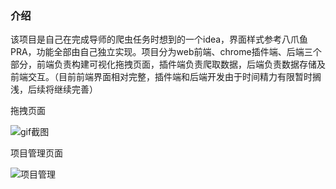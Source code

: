 ### 介绍

该项目是自己在完成导师的爬虫任务时想到的一个idea，界面样式参考八爪鱼PRA，功能全部由自己独立实现。项目分为web前端、chrome插件端、后端三个部分，前端负责构建可视化拖拽页面，插件端负责爬取数据，后端负责数据存储及前端交互。（目前前端界面相对完整，插件端和后端开发由于时间精力有限暂时搁浅，后续将继续完善）


拖拽页面

![gif截图](https://picdl.sunbangyan.cn/2023/09/05/kdspsx.gif
)


项目管理页面

![项目管理](https://picdm.sunbangyan.cn/2023/09/05/kee60h.png)
